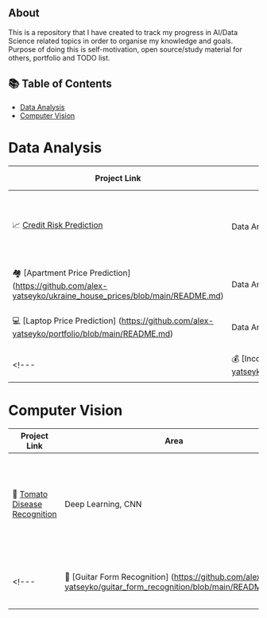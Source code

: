 ## About

This is a repository that I have created to track my progress in AI/Data Science related topics in order to organise my knowledge and goals. Purpose of doing this is self-motivation, open source/study material for others, portfolio and TODO list.

## 📚 Table of Contents
<!--- [Data Engineering](#data-engineering)-->
<!--- [SQL](#sql)-->
- [Data Analysis](#data-aanlysis)
- [Computer Vision](#computer-vision)
<!--- [Large Language Model](#llm)-->

# Data Analysis

| Project Link | Area | Project Description | Libraries |    
|---|---|---|---|
| 📈 [Credit Risk Prediction](https://github.com/alex-yatseyko/team_project/blob/main/README.md) | Data Analysis, ML | This is a project I worked with team in terms of my DSI learning  | pandas, matplotlib | 
| 🏘️ [Apartment Price Prediction] (https://github.com/alex-yatseyko/ukraine_house_prices/blob/main/README.md) | Data Analysis, ML | Apartment price prediction before war | pandas, matplotlib, openstreetmaps, seaborn |
| 💻 [Laptop Price Prediction] (https://github.com/alex-yatseyko/portfolio/blob/main/README.md) | Data Analysis, ML | Apartment price prediction before war | pandas, matplotlib, openstreetmaps, seaborn |
<!---| 💰 [Income Prediction] (https://github.com/alex-yatseyko/ukraine_house_prices/blob/main/README.md) | Data Analysis, ML | Apartment price prediction before war | pandas, matplotlib, openstreetmaps, seaborn | -->



# Computer Vision

| Project Link | Area | Project Description | Libraries |    
|---|---|---|---| 
| 🍅 [Tomato Disease Recognition](https://github.com/alex-yatseyko/tomato_disease/blob/main/README.md) |   Deep Learning, CNN | I analysed photos of tomatoes with disases to identify if there is a disease to help farmers | keras matplotlib |  
<!---| 🎸 [Guitar Form Recognition] (https://github.com/alex-yatseyko/guitar_form_recognition/blob/main/README.md) | Deep Learning | Guitar Form Recognition based on provided image | pandas, matplotlib, openstreetmaps, seaborn | -->

